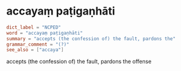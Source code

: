 # accayaṃ paṭigaṇhāti

``` toml
dict_label = "NCPED"
word = "accayaṃ paṭigaṇhāti"
summary = "accepts (the confession of) the fault, pardons the"
grammar_comment = "(?)"
see_also = ["accaya"]
```

accepts (the confession of) the fault, pardons the offense

